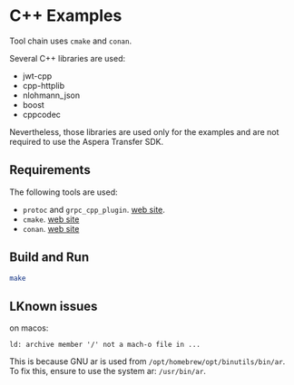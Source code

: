 # C++ Examples

Tool chain uses `cmake` and `conan`.

Several C++ libraries are used:

- jwt-cpp
- cpp-httplib
- nlohmann_json
- boost
- cppcodec

Nevertheless, those libraries are used only for the examples and are not required to use the Aspera Transfer SDK.

## Requirements

The following tools are used:

- `protoc` and `grpc_cpp_plugin`. [web site](https://grpc.io/docs/languages/cpp/quickstart/).
- `cmake`. [web site](https://cmake.org/)
- `conan`. [web site](https://conan.io/)

## Build and Run

```bash
make
```

## LKnown issues

on macos:

```text
ld: archive member '/' not a mach-o file in ...
```

This is because GNU ar is used from `/opt/homebrew/opt/binutils/bin/ar`.
To fix this, ensure to use the system ar: `/usr/bin/ar`.
